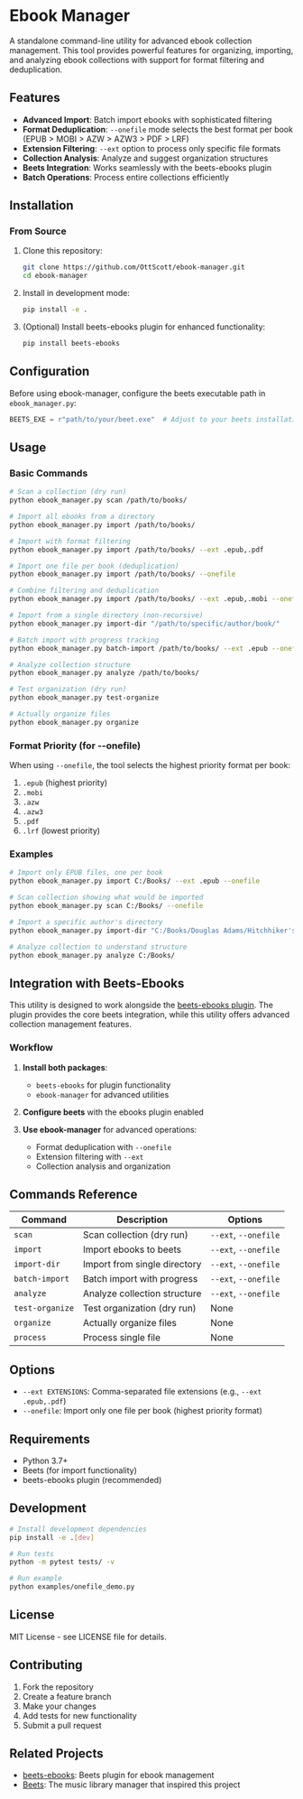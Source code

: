 # Ebook Manager

A standalone command-line utility for advanced ebook collection management. This tool provides powerful features for organizing, importing, and analyzing ebook collections with support for format filtering and deduplication.

## Features

- **Advanced Import**: Batch import ebooks with sophisticated filtering
- **Format Deduplication**: `--onefile` mode selects the best format per book (EPUB > MOBI > AZW > AZW3 > PDF > LRF)
- **Extension Filtering**: `--ext` option to process only specific file formats
- **Collection Analysis**: Analyze and suggest organization structures
- **Beets Integration**: Works seamlessly with the beets-ebooks plugin
- **Batch Operations**: Process entire collections efficiently

## Installation

### From Source

1. Clone this repository:
   ```bash
   git clone https://github.com/OttScott/ebook-manager.git
   cd ebook-manager
   ```

2. Install in development mode:
   ```bash
   pip install -e .
   ```

3. (Optional) Install beets-ebooks plugin for enhanced functionality:
   ```bash
   pip install beets-ebooks
   ```

## Configuration

Before using ebook-manager, configure the beets executable path in `ebook_manager.py`:

```python
BEETS_EXE = r"path/to/your/beet.exe"  # Adjust to your beets installation
```

## Usage

### Basic Commands

```bash
# Scan a collection (dry run)
python ebook_manager.py scan /path/to/books/

# Import all ebooks from a directory
python ebook_manager.py import /path/to/books/

# Import with format filtering
python ebook_manager.py import /path/to/books/ --ext .epub,.pdf

# Import one file per book (deduplication)
python ebook_manager.py import /path/to/books/ --onefile

# Combine filtering and deduplication
python ebook_manager.py import /path/to/books/ --ext .epub,.mobi --onefile

# Import from a single directory (non-recursive)
python ebook_manager.py import-dir "/path/to/specific/author/book/"

# Batch import with progress tracking
python ebook_manager.py batch-import /path/to/books/ --ext .epub --onefile

# Analyze collection structure
python ebook_manager.py analyze /path/to/books/

# Test organization (dry run)
python ebook_manager.py test-organize

# Actually organize files
python ebook_manager.py organize
```

### Format Priority (for --onefile)

When using `--onefile`, the tool selects the highest priority format per book:

1. `.epub` (highest priority)
2. `.mobi`
3. `.azw`
4. `.azw3`
5. `.pdf`
6. `.lrf` (lowest priority)

### Examples

```bash
# Import only EPUB files, one per book
python ebook_manager.py import C:/Books/ --ext .epub --onefile

# Scan collection showing what would be imported
python ebook_manager.py scan C:/Books/ --onefile

# Import a specific author's directory
python ebook_manager.py import-dir "C:/Books/Douglas Adams/Hitchhiker's Guide/"

# Analyze collection to understand structure
python ebook_manager.py analyze C:/Books/
```

## Integration with Beets-Ebooks

This utility is designed to work alongside the [beets-ebooks plugin](https://github.com/OttScott/beets-ebooks). The plugin provides the core beets integration, while this utility offers advanced collection management features.

### Workflow

1. **Install both packages**:
   - `beets-ebooks` for plugin functionality
   - `ebook-manager` for advanced utilities

2. **Configure beets** with the ebooks plugin enabled

3. **Use ebook-manager** for advanced operations:
   - Format deduplication with `--onefile`
   - Extension filtering with `--ext`
   - Collection analysis and organization

## Commands Reference

| Command | Description | Options |
|---------|-------------|---------|
| `scan` | Scan collection (dry run) | `--ext`, `--onefile` |
| `import` | Import ebooks to beets | `--ext`, `--onefile` |
| `import-dir` | Import from single directory | `--ext`, `--onefile` |
| `batch-import` | Batch import with progress | `--ext`, `--onefile` |
| `analyze` | Analyze collection structure | `--ext`, `--onefile` |
| `test-organize` | Test organization (dry run) | None |
| `organize` | Actually organize files | None |
| `process` | Process single file | None |

## Options

- `--ext EXTENSIONS`: Comma-separated file extensions (e.g., `--ext .epub,.pdf`)
- `--onefile`: Import only one file per book (highest priority format)

## Requirements

- Python 3.7+
- Beets (for import functionality)
- beets-ebooks plugin (recommended)

## Development

```bash
# Install development dependencies
pip install -e .[dev]

# Run tests
python -m pytest tests/ -v

# Run example
python examples/onefile_demo.py
```

## License

MIT License - see LICENSE file for details.

## Contributing

1. Fork the repository
2. Create a feature branch
3. Make your changes
4. Add tests for new functionality
5. Submit a pull request

## Related Projects

- [beets-ebooks](https://github.com/OttScott/beets-ebooks): Beets plugin for ebook management
- [Beets](https://beets.io/): The music library manager that inspired this project
